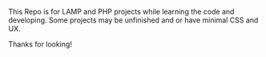 This Repo is for LAMP and PHP projects while learning the code and developing. Some projects may be unfinished and or have minimal CSS and UX.

Thanks for looking!
